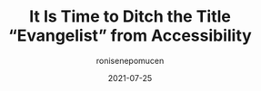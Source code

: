 ---
author: ronisenepomucen
date: 2021-07-25
layout: post.njk
publisher: uxdesigncc
tags:
  - accessibility
  - meta
target_url: https://uxdesign.cc/it-is-time-to-ditch-the-title-evangelist-from-accessibility-d35e8723ed71
title: It Is Time to Ditch the Title “Evangelist” from Accessibility
---